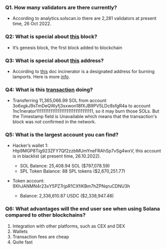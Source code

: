### Q1. How many validators are there currently?
- According to analytics.solscan.io there are 2,281 validators at present time, 26 Oct 2022.

### Q2: What is special about [this](https://explorer.solana.com/block/0) block?
- It’s genesis block, the first block added to blockchain

### Q3: What is special about [this](https://explorer.solana.com/address/1nc1nerator11111111111111111111111111111111) address?
- According to [this](https://docs.rs/solana-program/1.14.6/solana_program/index.html) doc incinerator is a designated address for burning lamports. Here is more [info](https://docs.rs/solana-program/1.14.6/solana_program/incinerator/index.html).

### Q4: What is this [transaction](https://explorer.solana.com/tx/45pGoC4Rr3fJ1TKrsiRkhHRbdUeX7633XAGVec6XzVdpRbzQgHhe6ZC6Uq164MPWtiqMg7wCkC6Wy3jy2BqsDEKf) doing? 
- Transferring 11,365,066.99 SOL from account 3o6xgkJ9sTmDeQWyfj3sxwon18fXJB9PV5LDc8sfgR4a to account 1nc1nerator11111111111111111111111111111111, so it may burn those SOLs. But the Timestamp field is Unavailable which means that the transaction's block was not confirmed in the network.  

### Q5: What is the largest account you can find?
- Hacker’s wallet 1: Htp9MGP8Tig923ZFY7Qf2zzbMUmYneFRAhSp7vSg4wxV, this account is in blacklist (at present time, 26.10.2022). 
	- SOL Balance: 25,408.94 SOL ($797,078.59)
	- SPL Token Balance: 88 SPL tokens ($2,670,251.77)

- Token account: 9XhJANMN4r23xY5PZ7rjpR1CXfiKBm7hZPNqruCDNU3h
	- Balance: 2,336,610.87 USDC ($2,338,947.48)

### Q6: What advantages will the end user see when using Solana compared to other blockchains? 
  1. Integration with other platforms, such as CEX and DEX
  2. Wallets
  3. Transaction fees are cheap
  4. Quite fast

